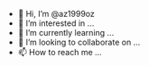 - 👋 Hi, I’m @az1999oz
- 👀 I’m interested in ...
- 🌱 I’m currently learning ...
- 💞️ I’m looking to collaborate on ...
- 📫 How to reach me ...

<!---
az1999oz/az1999oz is a ✨ special ✨ repository because its `README.md` (this file) appears on your GitHub profile.
You can click the Preview link to take a look at your changes.
--->

